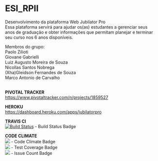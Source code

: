 # ESI_RPII<br>
Desenvolvimento da plataforma Web Jubilator Pro<br>
Essa plataforma servirá para ajudar os(as) estudantes a gerenciar seus anos de graduação e obter informações que permitam planejar e terminar seu curso nos 6 anos disponíveis.

Membros do grupo:<br>
Paolo Zilioti<br>
Giovane Gabrielli<br>
Luiz Augusto Moreira de Souza<br>
Nicollas Santos Nobrega<br>
(Xha)Gleidson Fernandes de Souza<br>
Marco Antonio de Carvalho<br><br>

**PIVOTAL TRACKER**<br>
<a href="https://www.pivotaltracker.com/n/projects/1859527">https://www.pivotaltracker.com/n/projects/1859527</a><br>

**HEROKU**<br>
<a href="https://dashboard.heroku.com/apps/jubilatorpro">https://dashboard.heroku.com/apps/jubilatorpro</a><br>

**TRAVIS CI**<br>
[![Build Status](https://travis-ci.org/XhaMbuwandong/ESI.svg?branch=master)](https://travis-ci.org/XhaMbuwandong/ESI) - Build Status Badge<br>

**CODE CLIMATE**<br>
<a href="https://codeclimate.com/github/XhaMbuwandong/ESI"><img src="https://codeclimate.com/github/XhaMbuwandong/ESI/badges/gpa.svg" /></a> - Code Climate Badge<br>
<a href="https://codeclimate.com/github/XhaMbuwandong/ESI/coverage"><img src="https://codeclimate.com/github/XhaMbuwandong/ESI/badges/coverage.svg" /></a> - Test Coverage Badge<br>
<a href="https://codeclimate.com/github/XhaMbuwandong/ESI"><img src="https://codeclimate.com/github/XhaMbuwandong/ESI/badges/issue_count.svg" /></a> - Issue Count Badge<br>
